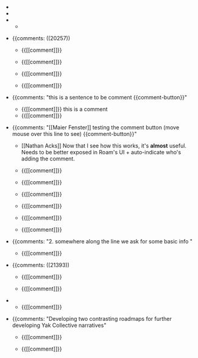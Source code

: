 - 
- 
- 
    - 
- {{comments: ((20257))
    - {{[[comment]]}}

    - {{[[comment]]}}

    - {{[[comment]]}}

    - {{[[comment]]}}

- {{comments: "this is a sentence to be comment {{comment-button}}"
    - {{[[comment]]}}
this is a comment
    - {{[[comment]]}}

- {{comments: "[[Maier Fenster]] testing the comment button (move mouse over this line to see) {{comment-button}}"
    - [[Nathan Acks]] Now that I see how this works, it's __almost__ useful. Needs to be better exposed in Roam's UI + auto-indicate who's adding the comment.
    - {{[[comment]]}}

    - {{[[comment]]}}
    - {{[[comment]]}}

    - {{[[comment]]}}

    - {{[[comment]]}}

    - {{[[comment]]}}

- {{comments: "2. somewhere along the line we ask for some basic info
"
    - {{[[comment]]}}

- {{comments: ((21393))
    - {{[[comment]]}}

    - {{[[comment]]}}

- 
    - {{[[comment]]}}

- {{comments: "Developing two contrasting roadmaps for further developing Yak Collective narratives"
    - {{[[comment]]}}

    - {{[[comment]]}}

